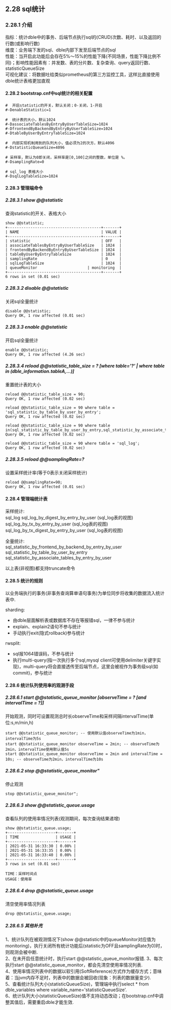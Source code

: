 ## 2.28 sql统计

### 2.28.1 介绍

指标：统计dble中的事务、后端节点执行sql的(CRUD)次数、耗时、以及返回的行数(或影响行数)  
维度：业务端下发的sql、dble内部下发至后端节点的sql  
性能：当开启此功能后会存在5%～15%的性能下降(不同场景，性能下降比例不同)；影响性能因素有：并发数、表的分片数、复杂查询、query返回行数、statisticQueueSize     
可视化建议：将数据吐给类似prometheus的第三方监控工具，这样比直接使用dble统计表格更加直观  

#### 2.28.2 bootstrap.cnf中sql统计的相关配置
```
#  开启statistic的开关，默认关闭；0-关闭，1-开启
#-DenableStatistic=1

#  统计表的大小，默认1024
#-DassociateTablesByEntryByUserTableSize=1024
#-DfrontendByBackendByEntryByUserTableSize=1024
#-DtableByUserByEntryTableSize=1024

#  内部实现机制用到的队列大小，值必须为2的次方，默认4096
#-DstatisticQueueSize=4096

# 采样率，默认为0即关闭，采样率是[0,100]之间的整数，单位是 %。
#-DsamplingRate=0

# sql_log 表格大小
#-DsqlLogTableSize=1024
```

#### 2.28.3 管理端命令
##### 2.28.3.1 show @@statistic
查询statistic的开关、表格大小
```
show @@statistic;
+-----------------------------------------+-------+
| NAME                                    | VALUE |
+-----------------------------------------+-------+
| statistic                               | OFF   |
| associateTablesByEntryByUserTableSize   | 1024  |
| frontendByBackendByEntryByUserTableSize | 1024  |
| tableByUserByEntryTableSize             | 1024  |
| samplingRate                            | 0     |
| sqlLogTableSize                         | 1024  |
| queueMonitor                      | monitoring  |
+-----------------------------------------+-------+
6 rows in set (0.01 sec)
```
##### 2.28.3.2 disable @@statistic
关闭sql全量统计
```
disable @@statistic;
Query OK, 1 row affected (0.01 sec)
```

##### 2.28.3.3 enable @@statistic
开启sql全量统计
```
enable @@statistic;
Query OK, 1 row affected (4.26 sec)
```
##### 2.28.3.4 reload @@statistic_table_size = ? [where table='?' | where table in (dble_information.tableA,...)]
重置统计表的大小
```
reload @@statistic_table_size = 90;
Query OK, 1 row affected (0.02 sec)

reload @@statistic_table_size = 90 where table = 'sql_statistic_by_table_by_user_by_entry';
Query OK, 1 row affected (0.02 sec)

reload @@statistic_table_size = 90 where table in(sql_statistic_by_table_by_user_by_entry,sql_statistic_by_associate_tables_by_entry_by_user);
Query OK, 1 row affected (0.02 sec)

reload @@statistic_table_size = 90 where table = 'sql_log';
Query OK, 1 row affected (0.02 sec)
```

##### 2.28.3.5 reload @@samplingRate=?
设置采样统计率(等于0表示关闭采样统计)
```
reload @@samplingRate=90;
Query OK, 1 row affected (0.01 sec)
```

#### 2.28.4 管理端统计表
采样统计:  
sql_log
sql_log_by_digest_by_entry_by_user (sql_log表的视图)  
sql_log_by_tx_by_entry_by_user (sql_log表的视图)  
sql_log_by_tx_digest_by_entry_by_user (sql_log表的视图)

全量统计:  
sql_statistic_by_frontend_by_backend_by_entry_by_user  
sql_statistic_by_table_by_user_by_entry  
sql_statistic_by_associate_tables_by_entry_by_user

以上表(非视图)都支持truncate命令

#### 2.28.5 统计的规则
以业务端执行的事务(非事务查询算单语句事务)为单位同步将收集的数据流入统计表中.

sharding:
* 由dble层面解析表或数据库不存在等报错sql，一律不参与统计
* explain、explain2语句不参与统计
* 手动执行exit(隐式rollback)参与统计

rwsplit:
* sql报1064错误码，不参与统计
* 执行multi-query(指一次执行多个sql,mysql client可使用delimiter关键字实现)，multi-query将会直接透传至后端节点，这里会被视作为事务级sql(如commit)，参与统计

#### 2.28.6 统计队列使用率的观测手段
##### 2.28.6.1 start @@statistic_queue_monitor [observeTime = ? [and intervalTime = ?]]
开始观测，同时可设置观测总时长observeTime和采样间隔intervalTime(单位:s,m/min,h)
```
start @@statistic_queue_monitor; -- 使用默认值observeTime为1min，intervalTime为5s
start @@statistic_queue_monitor observeTime = 2min; -- observeTime为2min，intervalTime使用默认值5s
start @@statistic_queue_monitor observeTime = 2min and intervalTime = 10s; -- observeTime为2min，intervalTime为10s
```
##### 2.28.6.2 stop @@statistic_queue_monitor"
停止观测
```
stop @@statistic_queue_monitor";
```

##### 2.28.6.3 show @@statistic_queue.usage
查看队列的使用率情况列表(观测期间，每次查询结果递增)
```
show @@statistic_queue.usage;
+---------------------+-------+
| TIME                | USAGE |
+---------------------+-------+
| 2021-05-31 16:33:30 | 0.00% |
| 2021-05-31 16:33:35 | 0.00% |
| 2021-05-31 16:33:40 | 0.00% |
+---------------------+-------+
3 rows in set (0.01 sec)

TIME：采样时间点
USAGE：使用率
```

##### 2.28.6.4 drop @@statistic_queue.usage
清空使用率情况列表
```
drop @@statistic_queue.usage;
```

##### 2.28.6.5 其他补充
1、统计队列在被观测情况下(show @@statistic中的queueMonitor对应值为monitoring)，执行关闭所有统计功能后(statistic为OFF且samplingRate为0)时，则观测会被中断.   
2、在未开启任意统计时，执行start @@statistic_queue_monitor报错.
3、每次执行start @@statistic_queue_monitor，都会先清空使用率情况列表.  
4、使用率情况列表中的数据以软引用(SoftReference)方式作为缓存方式；意味着：当jvm内存不足时，列表中的数据会被回收(现象：列表的数据量变少).  
5、查看统计队列大小(statisticQueueSize)，管理端中执行select * from dble_variables where variable_name='statisticQueueSize'.  
6、统计队列大小(statisticQueueSize)值不支持动态改动；在bootstrap.cnf中调整其值后，需要重启dble才能生效.  
